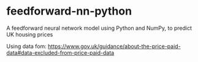 # feedforward-nn-python
A feedforward neural network model using Python and NumPy, to predict UK housing prices

Using data fom: https://www.gov.uk/guidance/about-the-price-paid-data#data-excluded-from-price-paid-data
